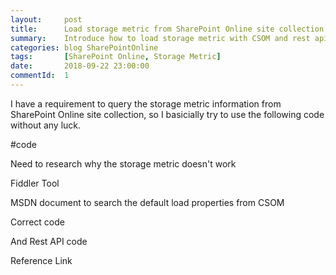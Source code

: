 ```yaml
---
layout:     post
title:      Load storage metric from SharePoint Online site collection
summary:    Introduce how to load storage metric with CSOM and rest api
categories: blog SharePointOnline
tags:       [SharePoint Online, Storage Metric]
date:       2018-09-22 23:00:00
commentId:  1
---
```


I have a requirement to query the storage metric information from SharePoint Online site collection, so I basicially try to use the following code without any luck.

#code

Need to research why the storage metric doesn't work

Fiddler Tool

MSDN document to search the default load properties from CSOM

Correct code

And Rest API code

Reference Link